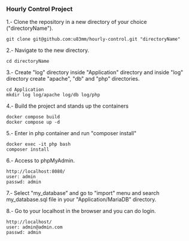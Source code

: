 ### Hourly Control Project
1.- Clone the repository in a new directory of your choice ("directoryName").
```
git clone git@github.com:u83mm/hourly-control.git "directoryName"
```

2.- Navigate to the new directory.
```
cd directoryName
```
3.- Create "log" directory inside "Application" directory and inside "log" directory create "apache", "db" and "php" directories.
```
cd Application
mkdir log log/apache log/db log/php
```
4.- Build the project and stands up the containers
```
docker compose build
docker compose up -d
```
5.- Enter in php container and run "composer install"
```
docker exec -it php bash
composer install
```
6.- Access to phpMyAdmin.
```
http://localhost:8080/
user: admin
passwd: admin
```
7.- Select "my_database" and go to "import" menu and search my_database.sql file in your "Application/MariaDB" directory.

8.- Go to your localhost in the browser and you can do login.
```
http://localhost/
user: admin@admin.com
passwd: admin
```

